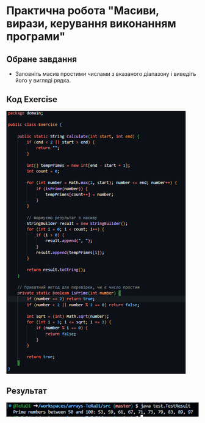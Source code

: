 # Практична робота "Масиви, вирази, керування виконанням програми"

## Обране завдання
- Заповніть масив простими числами з вказаного діапазону і виведіть його у вигляді рядка.

## Код Exercise
![exercise](images/Exercise.png)

## Результат
![result](images/Result.png)